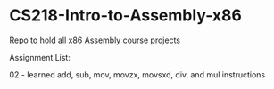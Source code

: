 # CS218-Intro-to-Assembly-x86
Repo to hold all x86 Assembly course projects

Assignment List:

02 - learned add, sub, mov, movzx, movsxd, div, and mul instructions
